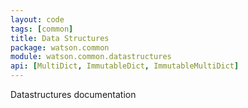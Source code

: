 ```yaml
---
layout: code
tags: [common]
title: Data Structures
package: watson.common
module: watson.common.datastructures
api: [MultiDict, ImmutableDict, ImmutableMultiDict]
---
```


Datastructures documentation